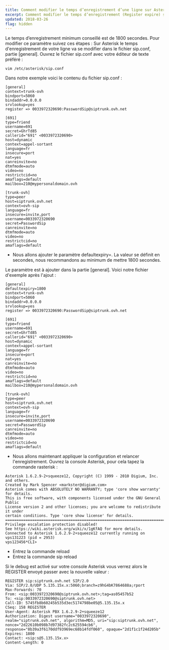```yaml
---
title: Comment modifier le temps d’enregistrement d’une ligne sur Asterisk
excerpt: Comment modifier le temps d’enregistrement (Register expire) sur Asterisk
updated: 2018-03-26
flag: hidden
---
```


Le temps d’enregistrement minimum conseillé est de 1800 secondes. Pour modifier ce paramètre suivez ces étapes :
Sur Asterisk le temps d'enregistrement de votre ligne va se modifier dans le fichier sip.conf, partie [general].
Ouvrez le fichier sip.conf avec votre éditeur de texte préféré :

```
vim /etc/asterisk/sip.conf
```

Dans notre exemple voici le contenu du fichier sip.conf : 

```
[general]
context=trunk-ovh
bindport=5060
bindaddr=0.0.0.0
srvlookup=yes
register => 0033972320690:PasswordSip@siptrunk.ovh.net

[691]
type=friend
username=691
secret=GhrTd85
callerid="691" <0033972320690>
host=dynamic
context=appel-sortant
language=fr
insecure=port
nat=yes
canreinvite=no
dtmfmode=auto
video=no
restrictcid=no
amaflags=default
mailbox=210@mypersonaldomain.ovh

[trunk-ovh]
type=peer
host=siptrunk.ovh.net
context=ovh-sip
language=fr
insecure=invite,port
username=0033972320690
secret=PasswordSip
canreinvite=no
dtmfmode=auto
video=no
restrictcid=no
amaflags=default
```

- Nous allons ajouter le paramètre defaultexpiry=. La valeur se définit en secondes, nous recommandons au minimum de mettre 1800 secondes. 

Le paramètre  est à ajouter dans la partie [general]. Voici notre fichier d'exemple après l'ajout : 

```
[general]
defaultexpiry=1800
context=trunk-ovh
bindport=5060
bindaddr=0.0.0.0
srvlookup=yes
register => 0033972320690:PasswordSip@siptrunk.ovh.net

[691]
type=friend
username=691
secret=GhrTd85
callerid="691" <0033972320690>
host=dynamic
context=appel-sortant
language=fr
insecure=port
nat=yes
canreinvite=no
dtmfmode=auto
video=no
restrictcid=no
amaflags=default
mailbox=210@mypersonaldomain.ovh

[trunk-ovh]
type=peer
host=siptrunk.ovh.net
context=ovh-sip
language=fr
insecure=invite,port
username=0033972320690
secret=PasswordSip
canreinvite=no
dtmfmode=auto
video=no
restrictcid=no
amaflags=default
```

- Nous allons maintenant appliquer la configuration et relancer l'enregistrement. Ouvrez la console Asterisk, pour cela tapez la commande rasterisk :

```
Asterisk 1.6.2.9-2+squeeze12, Copyright (C) 1999 - 2010 Digium, Inc. and others.
Created by Mark Spencer <markster@digium.com>
Asterisk comes with ABSOLUTELY NO WARRANTY; type 'core show warranty' for details.
This is free software, with components licensed under the GNU General Public
License version 2 and other licenses; you are welcome to redistribute it under
certain conditions. Type 'core show license' for details.
=========================================================================
Privilege escalation protection disabled!
See https://wiki.asterisk.org/wiki/x/1gKfAQ for more details.
Connected to Asterisk 1.6.2.9-2+squeeze12 currently running on vps131223 (pid = 2953)
vps123456*CLI>
```

- Entrez la commande reload
- Entrez la commande sip reload

Si le debug est activé sur votre console Asterisk vous verrez alors le REGISTER envoyé passer avec la nouvelle valeur : 

```
REGISTER sip:siptrunk.ovh.net SIP/2.0
Via: SIP/2.0/UDP 5.135.15x.x:5060;branch=z9hG4bK7864688a;rport
Max-Forwards: 70
From: <sip:0033972320690@siptrunk.ovh.net>;tag=as05457b52
To: <sip:0033972320690@siptrunk.ovh.net>
Call-ID: 5745fb8b60245b535d3ec5174798be05@5.135.15x.x
CSeq: 158 REGISTER
User-Agent: Asterisk PBX 1.6.2.9-2+squeeze12
Authorization: Digest username="0033972320690", realm="siptrunk.ovh.net", algorithm=MD5, uri="sip:siptrunk.ovh.net", nonce="2d22610b098b7d97382fc2c625594cb6", response="8b39a3f6170ddf93969ec68b14fdf060", opaque="2d1f1c1f24d205b"
Expires: 1800
Contact: <sip:s@5.135.15x.x>
Content-Length: 0
```

